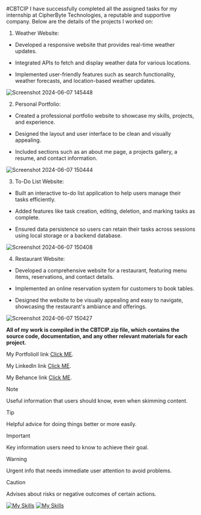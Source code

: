 #CBTCIP 
I have successfully completed all the assigned tasks for my internship at CipherByte Technologies, a reputable and supportive company. Below are the details of the projects I worked on:

1. Weather Website:

- Developed a responsive website that provides real-time weather updates.
* Integrated APIs to fetch and display weather data for various locations.
+ Implemented user-friendly features such as search functionality, weather forecasts, and location-based weather updates.

![Screenshot 2024-06-07 145448](https://github.com/uttambodara/CBTCIP/assets/129719033/bd97e701-4ae7-49a4-8331-23c84f51dad5)

2. Personal Portfolio:

- Created a professional portfolio website to showcase my skills, projects, and experience.
* Designed the layout and user interface to be clean and visually appealing.
+ Included sections such as an about me page, a projects gallery, a resume, and contact information.


![Screenshot 2024-06-07 150444](https://github.com/uttambodara/CBTCIP/assets/129719033/287896aa-1923-47bd-814d-567cebb284fc)


3. To-Do List Website:

- Built an interactive to-do list application to help users manage their tasks efficiently.
* Added features like task creation, editing, deletion, and marking tasks as complete.
+ Ensured data persistence so users can retain their tasks across sessions using local storage or a backend database.
  
![Screenshot 2024-06-07 150408](https://github.com/uttambodara/CBTCIP/assets/129719033/bf5df560-d4e1-4d07-a9d5-eafdabb0b2b1)

4. Restaurant Website:

- Developed a comprehensive website for a restaurant, featuring menu items, reservations, and contact details.
* Implemented an online reservation system for customers to book tables.
+ Designed the website to be visually appealing and easy to navigate, showcasing the restaurant's ambiance and offerings.
  
![Screenshot 2024-06-07 150427](https://github.com/uttambodara/CBTCIP/assets/129719033/aa3c354d-1d1d-4ec5-9016-cec392cadfd6)



**All of my work is compiled in the CBTCIP.zip file, which contains the source code, documentation, and any other relevant materials for each project.**

My Portfolioll link [Click ME](https://uttambodara.netlify.app/).

My LinkedIn link [Click ME](http://www.linkedin.com/in/uttam-bodra-264882267).

My Behance link [Click ME](https://www.behance.net/uttambodra).


> [!NOTE]
> Useful information that users should know, even when skimming content.

> [!TIP]
> Helpful advice for doing things better or more easily.

> [!IMPORTANT]
> Key information users need to know to achieve their goal.

> [!WARNING]
> Urgent info that needs immediate user attention to avoid problems.

> [!CAUTION]
> Advises about risks or negative outcomes of certain actions.



[![My Skills](https://skillicons.dev/icons?i=java,kotlin,figma&theme=light)](https://skillicons.dev)
[![My Skills](https://skillicons.dev/icons?i=js,html,css)](https://skillicons.dev)


